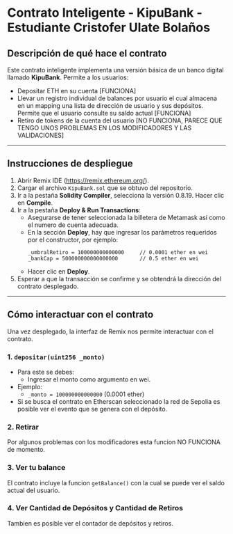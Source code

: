 # Contrato Inteligente - KipuBank - Estudiante Cristofer Ulate Bolaños

## Descripción de qué hace el contrato

Este contrato inteligente implementa una versión básica de un banco digital llamado **KipuBank**. Permite a los usuarios:

- Depositar ETH en su cuenta [FUNCIONA]
- Llevar un registro individual de balances por usuario el cual almacena en un mapping una lista de dirección de usuario y sus depósitos. 
  Permite que el usuario consulte su saldo actual [FUNCIONA]
- Retiro de tokens de la cuenta del usuario [NO FUNCIONA, PARECE QUE TENGO UNOS PROBLEMAS EN LOS MODIFICADORES Y LAS VALIDACIONES]


---

## Instrucciones de despliegue

1. Abrir Remix IDE (https://remix.ethereum.org/).
2. Cargar el archivo `KipuBank.sol` que se obtuvo del repositorio.
3. Ir a la pestaña **Solidity Compiler**, selecciona la versión 0.8.19. Hacer clic en **Compile**.
4. Ir a la pestaña **Deploy & Run Transactions**:
   - Asegurarse de tener seleccionada la billetera de Metamask así como el numero de cuenta adecuada.
   - En la sección **Deploy**, hay que ingresar los parámetros requeridos por el constructor, por ejemplo:
     ```
     _umbralRetiro = 100000000000000     // 0.0001 ether en wei
     _bankCap = 500000000000000000       // 0.5 ether en wei
     ```
   - Hacer clic en **Deploy**.
5. Esperar a que la transacción se confirme y se obtendrá la dirección del contrato desplegado.

---

## Cómo interactuar con el contrato

Una vez desplegado, la interfaz de Remix nos permite interactuar con el contrato.

### 1. `depositar(uint256 _monto)`
- Para este se debes:
  - Ingresar el monto como argumento en wei.
- Ejemplo:
  - `_monto = 100000000000000` (0.0001 ether)
- Si se busca el contrato en Etherscan seleccionado la red de Sepolia es posible ver el evento que se genera con el depósito.

### 2. Retirar
Por algunos problemas con los modificadores esta funcion NO FUNCIONA de momento.

### 3. Ver tu balance
El contrato incluye la funcion `getBalance()` con la cual se puede ver el saldo actual del usuario.

### 4. Ver Cantidad de Depósitos y Cantidad de Retiros
Tambien es posible ver el contador de depósitos y retiros.
